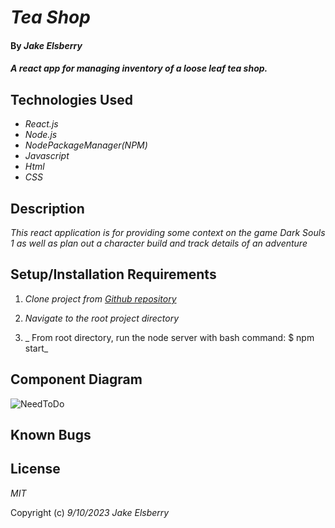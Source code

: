 # _Tea Shop_

#### By _**Jake Elsberry**_

#### _A react app for managing inventory of a loose leaf tea shop._

## Technologies Used

* _React.js_
* _Node.js_
* _NodePackageManager(NPM)_
* _Javascript_
* _Html_
* _CSS_

## Description

_This react application is for providing some context on the game Dark Souls 1 as well as plan out a character build and track details of an adventure_

## Setup/Installation Requirements

1.  _Clone project from [Github repository](https://github.com/Schmelzberry/DarkSouls-Tracker)_

2. _Navigate to the root project directory_

3.  _ From root directory, run the node server with bash command: $ npm start_

## Component Diagram

![NeedToDo](src/img/.jpg "Component Diagram")

## Known Bugs


## License

_MIT_

Copyright (c) _9/10/2023_ _Jake Elsberry_